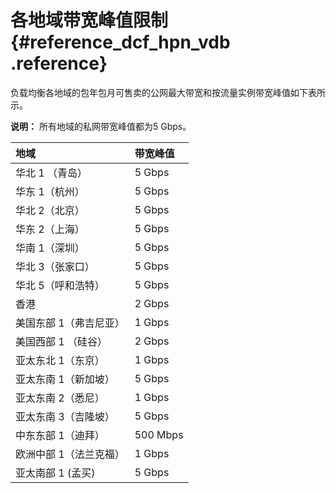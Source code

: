 # 各地域带宽峰值限制 {#reference_dcf_hpn_vdb .reference}

负载均衡各地域的包年包月可售卖的公网最大带宽和按流量实例带宽峰值如下表所示。

**说明：** 所有地域的私网带宽峰值都为5 Gbps。

|地域|带宽峰值|
|:-|:---|
|华北 1 （青岛）|5 Gbps|
|华东 1（杭州）|5 Gbps|
|华北 2（北京）|5 Gbps|
|华东 2（上海）|5 Gbps|
|华南 1（深圳）|5 Gbps|
|华北 3（张家口）|5 Gbps|
|华北 5（呼和浩特）|5 Gbps|
|香港|2 Gbps|
|美国东部 1（弗吉尼亚）|1 Gbps|
|美国西部 1 （硅谷）|2 Gbps|
|亚太东北 1（东京）|1 Gbps|
|亚太东南 1（新加坡）|5 Gbps|
|亚太东南 2（悉尼）|1 Gbps|
|亚太东南 3（吉隆坡）|5 Gbps|
|中东东部 1（迪拜）|500 Mbps|
|欧洲中部 1（法兰克福）|1 Gbps|
|亚太南部 1 \(孟买\)|5 Gbps|

